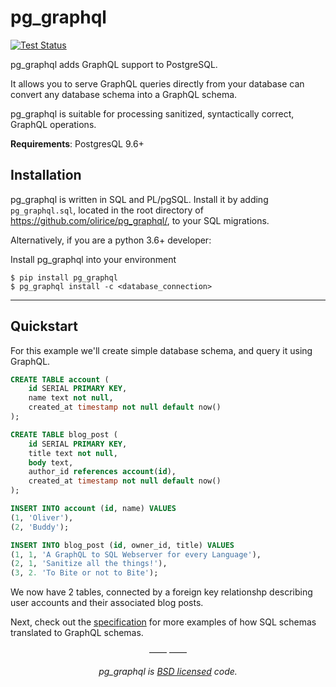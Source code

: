 # pg_graphql

<p>
<a href="https://github.com/olirice/pg_graphql/actions">
    <img src="https://github.com/olirice/pg_graphql/workflows/Tests/badge.svg" alt="Test Status">
</a>
</p>

pg_graphql adds GraphQL support to PostgreSQL.

It allows you to serve GraphQL queries directly from your database can convert
any database schema into a GraphQL schema.

pg_graphql is suitable for processing sanitized, syntactically correct, GraphQL operations.

**Requirements**: PostgresQL 9.6+


## Installation

pg_graphql is written in SQL and PL/pgSQL. Install it by adding `pg_graphql.sql`, located in the root directory
of https://github.com/olirice/pg_graphql/, to your SQL migrations.

Alternatively, if you are a python 3.6+ developer:

Install pg_graphql into your environment
```shell
$ pip install pg_graphql
$ pg_graphql install -c <database_connection>
```

---

## Quickstart

For this example we'll create simple database schema, and query it using GraphQL.

```sql
CREATE TABLE account (
    id SERIAL PRIMARY KEY,
    name text not null,
    created_at timestamp not null default now()
);

CREATE TABLE blog_post (
    id SERIAL PRIMARY KEY,
    title text not null,
    body text,
    author_id references account(id),
    created_at timestamp not null default now()
);

INSERT INTO account (id, name) VALUES
(1, 'Oliver'),
(2, 'Buddy');

INSERT INTO blog_post (id, owner_id, title) VALUES
(1, 1, 'A GraphQL to SQL Webserver for every Language'),
(2, 1, 'Sanitize all the things!'),
(3, 2. 'To Bite or not to Bite');
```

We now have 2 tables, connected by a foreign key relationshp describing user accounts and
their associated blog posts.

Next, check out the [specification](specification.md) for more examples of how SQL schemas
translated to GraphQL schemas.

<p align="center">&mdash;&mdash;  &mdash;&mdash;</p>
<p align="center"><i>pg_graphql is <a href="https://github.com/olirice/pg_graphql/blob/master/LICENSE.md">BSD licensed</a> code.</i></p>

